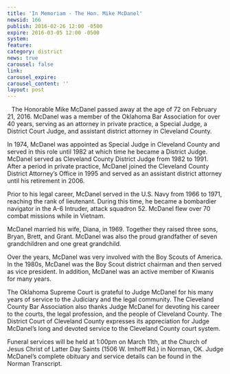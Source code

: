 ```yaml
---
title: 'In Memoriam - The Hon. Mike McDanel'
newsid: 166
publish: 2016-02-26 12:00 -0500
expire: 2016-03-05 12:00 -0500
system: 
feature: 
category: district
news: true
carousel: false
link: 
carousel_expire: 
carousel_content: ''
layout: post
---
```

<img style="float: left; margin: 0 10px 10px 0;" src="http://www.oscn.net/images/news/judge-mcdanel.jpg" alt="" />
<p>The Honorable Mike McDanel passed away at the age of 72 on February 21, 2016.  McDanel was a member of the Oklahoma Bar Association for over 40 years, serving as an attorney in private practice, a Special Judge, a District Court Judge, and assistant district attorney in Cleveland County.  
</p>
<p>In 1974, McDanel was appointed as Special Judge in Cleveland County and served in this role until 1982 at which time he became a District Judge.  McDanel served as Cleveland County District Judge from 1982 to 1991.  After a period in private practice, McDanel joined the Cleveland County District Attorney’s Office in 1995 and served as an assistant district attorney until his retirement in 2006.</p>
<p>Prior to his legal career, McDanel served in the U.S. Navy from 1966 to 1971, reaching the rank of lieutenant.  During this time, he became a bombardier navigator in the A-6 Intruder, attack squadron 52. McDanel flew over 70 combat missions while in Vietnam.</p>
<p>McDanel married his wife, Diana, in 1969.  Together they raised three sons, Bryan, Brett, and Grant.  McDanel was also the proud grandfather of seven grandchildren and one great grandchild.</p>
<p>Over the years, McDanel was very involved with the Boy Scouts of America.  In the 1980s, McDanel was the Boy Scout district chairman and then served as vice president.  In addition, McDanel was an active member of Kiwanis for many years.  
</p>
<p>The Oklahoma Supreme Court is grateful to Judge McDanel for his many years of service to the Judiciary and the legal community. The Cleveland County Bar Association also thanks Judge McDanel for devoting his career to the courts, the legal profession, and the people of Cleveland County.  The District Court of Cleveland County expresses its appreciation for Judge McDanel’s long and devoted service to the Cleveland County court system.</p>
<p>Funeral services will be held at 1:00pm on March 11th, at the Church of Jesus Christ of Latter Day Saints (1506 W. Imhoff Rd.) in Norman, OK.  Judge McDanel’s complete obituary and service details can be found in the Norman Transcript.</p>
